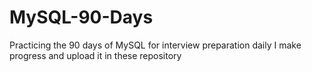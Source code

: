 # MySQL-90-Days
Practicing the 90 days of MySQL for interview preparation daily I make progress and upload it in these repository
